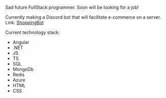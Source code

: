 Sad future FullStack programmer. Soon will be looking for a job!

Currently making a Discord bot that will facilitate e-commerce on a server. Link: [ShoppingBot](https://github.com/TuanDangIT/ShoppingBot)

Current technology stack:
- Angular
- .NET
- JS
- TS
- SQL
- MongoDb
- Redis
- Azure
- HTML
- CSS
